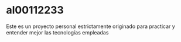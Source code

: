 # al00112233
Este es un proyecto personal estrictamente originado para practicar y entender mejor las tecnologías empleadas
